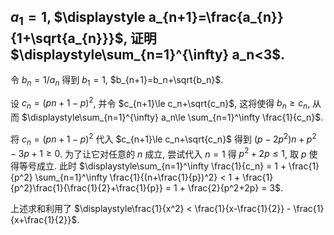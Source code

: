 ## $a_1=1$, $\displaystyle a_{n+1}=\frac{a_{n}}{1+\sqrt{a_{n}}}$, 证明 $\displaystyle\sum_{n=1}^{\infty} a_n<3$.

令 $b_n=1/a_n$ 得到 $b_1=1$, $b_{n+1}=b_n+\sqrt{b_n}$. 

设 $c_n=(pn+1-p)^2$, 并令 $c_{n+1}\le c_n+\sqrt{c_n}$, 这将使得 $b_n\ge c_n$, 从而 $\displaystyle\sum_{n=1}^{\infty} a_n\le \sum_{n=1}^\infty \frac{1}{c_n}$.

将 $c_n=(pn+1-p)^2$ 代入 $c_{n+1}\le c_n+\sqrt{c_n}$ 得到 $(p-2p^2)n+p^2-3p+1\ge 0$. 为了让它对任意的 $n$ 成立, 尝试代入 $n=1$ 得 $p^2+2p\le 1$, 取 $p$ 使得等号成立. 此时 $\displaystyle\sum_{n=1}^\infty \frac{1}{c_n} = 1 + \frac{1}{p^2} \sum_{n=1}^\infty \frac{1}{(n+\frac{1}{p})^2} < 1 + \frac{1}{p^2}\frac{1}{\frac{1}{2}+\frac{1}{p}} = 1 + \frac{2}{p^2+2p} = 3$.

上述求和利用了 $\displaystyle\frac{1}{x^2} < \frac{1}{x-\frac{1}{2}} - \frac{1}{x+\frac{1}{2}}$.
